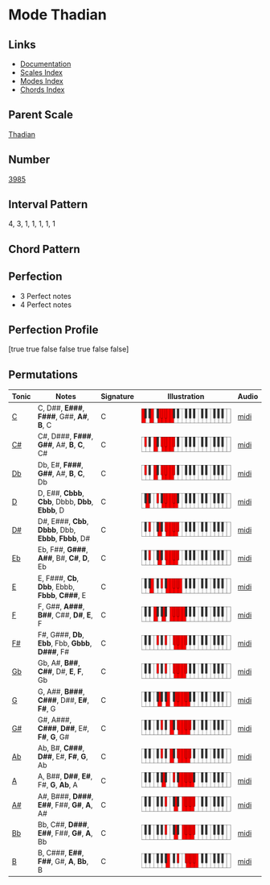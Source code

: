 # Mode Thadian

## Links

- [Documentation](index.md)
- [Scales Index](Scales.md)
- [Modes Index](Modes.md)
- [Chords Index](Chords.md)

## Parent Scale

[Thadian](ScaleThadian.md)

## Number

[3985](https://ianring.com/musictheory/scales/3985)

## Interval Pattern

4, 3, 1, 1, 1, 1, 1

## Chord Pattern



## Perfection

- 3 Perfect notes
- 4 Perfect notes

## Perfection Profile

[true true false false true false false]

## Permutations

| Tonic | Notes | Signature | Illustration | Audio |
|-------|-------|-----------|--------------|-------|
| [C](ModeCNaturalThadian.md) | C, D##, **E###**, **F###**, G##, **A#**, **B**, C | C | ![CNaturalThadian](ModeCNaturalThadian.png) | [midi](https://github.com/edipermadi/music/blob/main/docs/ModeCNaturalThadian.mid?raw=true) |
| [C#](ModeCSharpThadian.md) | C#, D###, **F###**, **G##**, A#, **B**, **C**, C# | C | ![CSharpThadian](ModeCSharpThadian.png) | [midi](https://github.com/edipermadi/music/blob/main/docs/ModeCSharpThadian.mid?raw=true) |
| [Db](ModeDFlatThadian.md) | Db, E#, **F###**, **G##**, A#, **B**, **C**, Db | C | ![DFlatThadian](ModeDFlatThadian.png) | [midi](https://github.com/edipermadi/music/blob/main/docs/ModeDFlatThadian.mid?raw=true) |
| [D](ModeDNaturalThadian.md) | D, E##, **Cbbb**, **Cbb**, Dbbb, **Dbb**, **Ebbb**, D | C | ![DNaturalThadian](ModeDNaturalThadian.png) | [midi](https://github.com/edipermadi/music/blob/main/docs/ModeDNaturalThadian.mid?raw=true) |
| [D#](ModeDSharpThadian.md) | D#, E###, **Cbb**, **Dbbb**, Dbb, **Ebbb**, **Fbbb**, D# | C | ![DSharpThadian](ModeDSharpThadian.png) | [midi](https://github.com/edipermadi/music/blob/main/docs/ModeDSharpThadian.mid?raw=true) |
| [Eb](ModeEFlatThadian.md) | Eb, F##, **G###**, **A##**, B#, **C#**, **D**, Eb | C | ![EFlatThadian](ModeEFlatThadian.png) | [midi](https://github.com/edipermadi/music/blob/main/docs/ModeEFlatThadian.mid?raw=true) |
| [E](ModeENaturalThadian.md) | E, F###, **Cb**, **Dbb**, Ebbb, **Fbbb**, **C###**, E | C | ![ENaturalThadian](ModeENaturalThadian.png) | [midi](https://github.com/edipermadi/music/blob/main/docs/ModeENaturalThadian.mid?raw=true) |
| [F](ModeFNaturalThadian.md) | F, G##, **A###**, **B##**, C##, **D#**, **E**, F | C | ![FNaturalThadian](ModeFNaturalThadian.png) | [midi](https://github.com/edipermadi/music/blob/main/docs/ModeFNaturalThadian.mid?raw=true) |
| [F#](ModeFSharpThadian.md) | F#, G###, **Db**, **Ebb**, Fbb, **Gbbb**, **D###**, F# | C | ![FSharpThadian](ModeFSharpThadian.png) | [midi](https://github.com/edipermadi/music/blob/main/docs/ModeFSharpThadian.mid?raw=true) |
| [Gb](ModeGFlatThadian.md) | Gb, A#, **B##**, **C##**, D#, **E**, **F**, Gb | C | ![GFlatThadian](ModeGFlatThadian.png) | [midi](https://github.com/edipermadi/music/blob/main/docs/ModeGFlatThadian.mid?raw=true) |
| [G](ModeGNaturalThadian.md) | G, A##, **B###**, **C###**, D##, **E#**, **F#**, G | C | ![GNaturalThadian](ModeGNaturalThadian.png) | [midi](https://github.com/edipermadi/music/blob/main/docs/ModeGNaturalThadian.mid?raw=true) |
| [G#](ModeGSharpThadian.md) | G#, A###, **C###**, **D##**, E#, **F#**, **G**, G# | C | ![GSharpThadian](ModeGSharpThadian.png) | [midi](https://github.com/edipermadi/music/blob/main/docs/ModeGSharpThadian.mid?raw=true) |
| [Ab](ModeAFlatThadian.md) | Ab, B#, **C###**, **D##**, E#, **F#**, **G**, Ab | C | ![AFlatThadian](ModeAFlatThadian.png) | [midi](https://github.com/edipermadi/music/blob/main/docs/ModeAFlatThadian.mid?raw=true) |
| [A](ModeANaturalThadian.md) | A, B##, **D##**, **E#**, F#, **G**, **Ab**, A | C | ![ANaturalThadian](ModeANaturalThadian.png) | [midi](https://github.com/edipermadi/music/blob/main/docs/ModeANaturalThadian.mid?raw=true) |
| [A#](ModeASharpThadian.md) | A#, B###, **D###**, **E##**, F##, **G#**, **A**, A# | C | ![ASharpThadian](ModeASharpThadian.png) | [midi](https://github.com/edipermadi/music/blob/main/docs/ModeASharpThadian.mid?raw=true) |
| [Bb](ModeBFlatThadian.md) | Bb, C##, **D###**, **E##**, F##, **G#**, **A**, Bb | C | ![BFlatThadian](ModeBFlatThadian.png) | [midi](https://github.com/edipermadi/music/blob/main/docs/ModeBFlatThadian.mid?raw=true) |
| [B](ModeBNaturalThadian.md) | B, C###, **E##**, **F##**, G#, **A**, **Bb**, B | C | ![BNaturalThadian](ModeBNaturalThadian.png) | [midi](https://github.com/edipermadi/music/blob/main/docs/ModeBNaturalThadian.mid?raw=true) |
